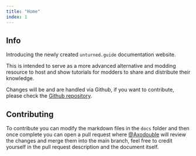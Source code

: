 ```yaml
---
title: "Home"
index: 1
---
```


## Info

Introducing the newly created `unturned.guide` documentation website.

This is intended to serve as a more advanced alternative and modding resource to host and show tutorials for modders to share and distribute their knowledge.

Changes will be and are handled via Github, if you want to contribute, please check the [Github repository](https://github.com/axodouble/unturned.guide).

## Contributing

To contribute you can modify the markdown files in the `docs` folder and then once complete you can open a pull request where [@Axodouble](https://github.com/axodouble) will review the changes and merge them into the main branch, feel free to credit yourself in the pull request description and the document itself.
